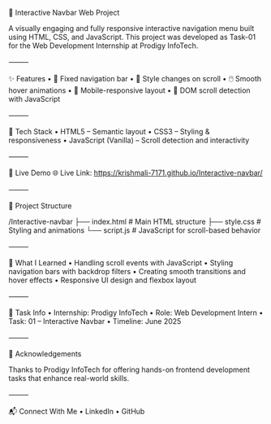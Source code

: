 📌 Interactive Navbar Web Project

A visually engaging and fully responsive interactive navigation menu built using HTML, CSS, and JavaScript.
This project was developed as Task-01 for the Web Development Internship at Prodigy InfoTech.

⸻

✨ Features
	•	📌 Fixed navigation bar
	•	🎨 Style changes on scroll
	•	🖱️ Smooth hover animations
	•	📱 Mobile-responsive layout
	•	🧠 DOM scroll detection with JavaScript

⸻

🔧 Tech Stack
	•	HTML5 – Semantic layout
	•	CSS3 – Styling & responsiveness
	•	JavaScript (Vanilla) – Scroll detection and interactivity

⸻

🚀 Live Demo
🌐 Live Link:
https://krishmali-7171.github.io/Interactive-navbar/

⸻

📁 Project Structure

/Interactive-navbar
├── index.html       # Main HTML structure
├── style.css        # Styling and animations
└── script.js        # JavaScript for scroll-based behavior


⸻

🧠 What I Learned
	•	Handling scroll events with JavaScript
	•	Styling navigation bars with backdrop filters
	•	Creating smooth transitions and hover effects
	•	Responsive UI design and flexbox layout

⸻

📎 Task Info
	•	Internship: Prodigy InfoTech
	•	Role: Web Development Intern
	•	Task: 01 – Interactive Navbar
	•	Timeline: June 2025

⸻

🙌 Acknowledgements

Thanks to Prodigy InfoTech for offering hands-on frontend development tasks that enhance real-world skills.

⸻

📬 Connect With Me
	•	LinkedIn
	•	GitHub
